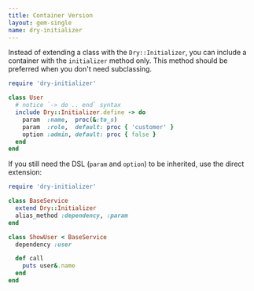 ```yaml
---
title: Container Version
layout: gem-single
name: dry-initializer
---
```


Instead of extending a class with the `Dry::Initializer`, you can include a container with the `initializer` method only. This method should be preferred when you don't need subclassing.

```ruby
require 'dry-initializer'

class User
  # notice `-> do .. end` syntax
  include Dry::Initializer.define -> do
    param  :name,  proc(&:to_s)
    param  :role,  default: proc { 'customer' }
    option :admin, default: proc { false }
  end
end
```

If you still need the DSL (`param` and `option`) to be inherited, use the direct extension:

```ruby
require 'dry-initializer'

class BaseService
  extend Dry::Initializer
  alias_method :dependency, :param
end

class ShowUser < BaseService
  dependency :user

  def call
    puts user&.name
  end
end
```
